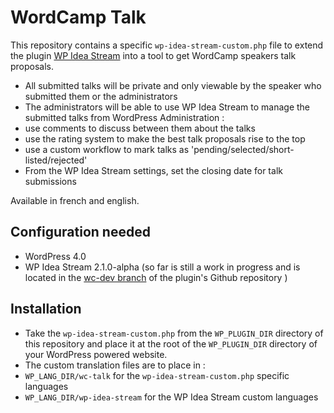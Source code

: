 WordCamp Talk
=============

This repository contains a specific `wp-idea-stream-custom.php` file to extend the plugin [WP Idea Stream](https://wordpress.org/plugins/wp-idea-stream) into a tool to get WordCamp speakers talk proposals.

+ All submitted talks will be private and only viewable by the speaker who submitted them or the administrators
+ The administrators will be able to use WP Idea Stream to manage the submitted talks from WordPress Administration :
 + use comments to discuss between them about the talks
 + use the rating system to make the best talk proposals rise to the top
 + use a custom workflow to mark talks as 'pending/selected/short-listed/rejected'
 + From the WP Idea Stream settings, set the closing date for talk submissions

Available in french and english.

Configuration needed
--------------------

+ WordPress 4.0
+ WP Idea Stream 2.1.0-alpha (so far is still a work in progress and is located in the [wc-dev branch](https://github.com/imath/wp-idea-stream/tree/wc-dev) of the plugin's Github repository )

Installation
------------

+ Take the `wp-idea-stream-custom.php` from the `WP_PLUGIN_DIR` directory of this repository and place it at the root of the `WP_PLUGIN_DIR` directory of your WordPress powered website.
+ The custom translation files are to place in :
 + `WP_LANG_DIR/wc-talk` for the `wp-idea-stream-custom.php` specific languages
 + `WP_LANG_DIR/wp-idea-stream` for the WP Idea Stream custom languages
